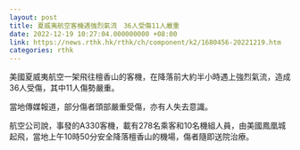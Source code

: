 ```yaml
---
layout: post
title: 夏威夷航空客機遇強烈氣流　36人受傷11人嚴重
date: 2022-12-19 10:27:04.000000000 +08:00
link: https://news.rthk.hk/rthk/ch/component/k2/1680456-20221219.htm
categories: rthk
---
```


美國夏威夷航空一架飛往檀香山的客機，在降落前大約半小時遇上強烈氣流，造成36人受傷，其中11人傷勢嚴重。

當地傳媒報道，部分傷者頭部嚴重受傷，亦有人失去意識。

航空公司說，事發的A330客機，載有278名乘客和10名機組人員，由美國鳳凰城起飛，當地上午10時50分安全降落檀香山的機場，傷者隨即送院治療。
